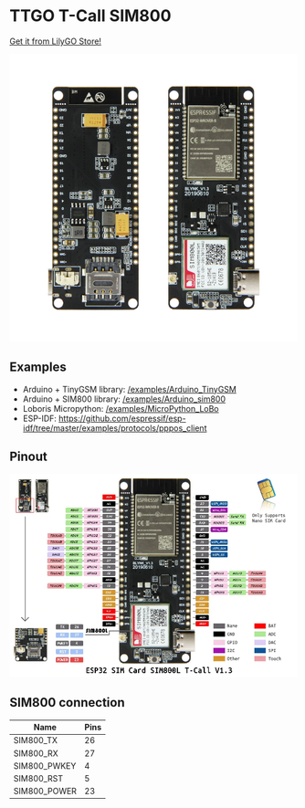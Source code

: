 # TTGO T-Call SIM800

[Get it from LilyGO Store!](https://www.aliexpress.com/item/33045221960.html)

![pinout](/datasheet/board.jpg)

## Examples

- Arduino + TinyGSM library: [/examples/Arduino_TinyGSM](/examples/Arduino_TinyGSM)
- Arduino + SIM800 library: [/examples/Arduino_sim800](/examples/Arduino_sim800)
- Loboris Micropython: [/examples/MicroPython_LoBo](/examples/MicroPython_LoBo)
- ESP-IDF: https://github.com/espressif/esp-idf/tree/master/examples/protocols/pppos_client

## Pinout
![pinout](/datasheet/pinout.jpg)

## SIM800 connection
| Name         | Pins |
| ------------ | ---- |
| SIM800_TX    | 26   |
| SIM800_RX    | 27   |
| SIM800_PWKEY | 4    |
| SIM800_RST   | 5    |
| SIM800_POWER | 23   |

